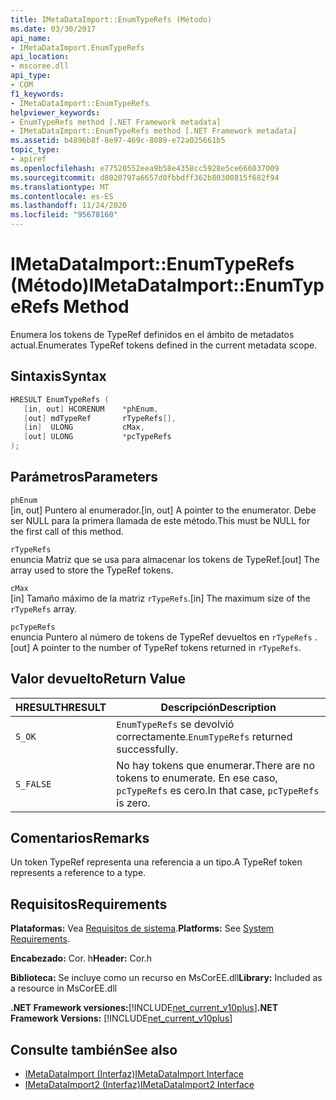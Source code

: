 ```yaml
---
title: IMetaDataImport::EnumTypeRefs (Método)
ms.date: 03/30/2017
api_name:
- IMetaDataImport.EnumTypeRefs
api_location:
- mscoree.dll
api_type:
- COM
f1_keywords:
- IMetaDataImport::EnumTypeRefs
helpviewer_keywords:
- EnumTypeRefs method [.NET Framework metadata]
- IMetaDataImport::EnumTypeRefs method [.NET Framework metadata]
ms.assetid: b4896b8f-8e97-469c-8089-e72a025661b5
topic_type:
- apiref
ms.openlocfilehash: e77520552eea9b58e4358cc5928e5ce666037009
ms.sourcegitcommit: d8020797a6657d0fbbdff362b80300815f682f94
ms.translationtype: MT
ms.contentlocale: es-ES
ms.lasthandoff: 11/24/2020
ms.locfileid: "95678160"
---
```

# <a name="imetadataimportenumtyperefs-method"></a><span data-ttu-id="3df54-102">IMetaDataImport::EnumTypeRefs (Método)</span><span class="sxs-lookup"><span data-stu-id="3df54-102">IMetaDataImport::EnumTypeRefs Method</span></span>

<span data-ttu-id="3df54-103">Enumera los tokens de TypeRef definidos en el ámbito de metadatos actual.</span><span class="sxs-lookup"><span data-stu-id="3df54-103">Enumerates TypeRef tokens defined in the current metadata scope.</span></span>  
  
## <a name="syntax"></a><span data-ttu-id="3df54-104">Sintaxis</span><span class="sxs-lookup"><span data-stu-id="3df54-104">Syntax</span></span>  
  
```cpp  
HRESULT EnumTypeRefs (  
   [in, out] HCORENUM    *phEnum,
   [out] mdTypeRef       rTypeRefs[],  
   [in]  ULONG           cMax,
   [out] ULONG           *pcTypeRefs  
);  
```  
  
## <a name="parameters"></a><span data-ttu-id="3df54-105">Parámetros</span><span class="sxs-lookup"><span data-stu-id="3df54-105">Parameters</span></span>  

 `phEnum`  
 <span data-ttu-id="3df54-106">[in, out] Puntero al enumerador.</span><span class="sxs-lookup"><span data-stu-id="3df54-106">[in, out] A pointer to the enumerator.</span></span> <span data-ttu-id="3df54-107">Debe ser NULL para la primera llamada de este método.</span><span class="sxs-lookup"><span data-stu-id="3df54-107">This must be NULL for the first call of this method.</span></span>  
  
 `rTypeRefs`  
 <span data-ttu-id="3df54-108">enuncia Matriz que se usa para almacenar los tokens de TypeRef.</span><span class="sxs-lookup"><span data-stu-id="3df54-108">[out] The array used to store the TypeRef tokens.</span></span>  
  
 `cMax`  
 <span data-ttu-id="3df54-109">[in] Tamaño máximo de la matriz `rTypeRefs`.</span><span class="sxs-lookup"><span data-stu-id="3df54-109">[in] The maximum size of the `rTypeRefs` array.</span></span>  
  
 `pcTypeRefs`  
 <span data-ttu-id="3df54-110">enuncia Puntero al número de tokens de TypeRef devueltos en `rTypeRefs` .</span><span class="sxs-lookup"><span data-stu-id="3df54-110">[out] A pointer to the number of TypeRef tokens returned in `rTypeRefs`.</span></span>  
  
## <a name="return-value"></a><span data-ttu-id="3df54-111">Valor devuelto</span><span class="sxs-lookup"><span data-stu-id="3df54-111">Return Value</span></span>  
  
|<span data-ttu-id="3df54-112">HRESULT</span><span class="sxs-lookup"><span data-stu-id="3df54-112">HRESULT</span></span>|<span data-ttu-id="3df54-113">Descripción</span><span class="sxs-lookup"><span data-stu-id="3df54-113">Description</span></span>|  
|-------------|-----------------|  
|`S_OK`|<span data-ttu-id="3df54-114">`EnumTypeRefs` se devolvió correctamente.</span><span class="sxs-lookup"><span data-stu-id="3df54-114">`EnumTypeRefs` returned successfully.</span></span>|  
|`S_FALSE`|<span data-ttu-id="3df54-115">No hay tokens que enumerar.</span><span class="sxs-lookup"><span data-stu-id="3df54-115">There are no tokens to enumerate.</span></span> <span data-ttu-id="3df54-116">En ese caso, `pcTypeRefs` es cero.</span><span class="sxs-lookup"><span data-stu-id="3df54-116">In that case, `pcTypeRefs` is zero.</span></span>|  
  
## <a name="remarks"></a><span data-ttu-id="3df54-117">Comentarios</span><span class="sxs-lookup"><span data-stu-id="3df54-117">Remarks</span></span>  

 <span data-ttu-id="3df54-118">Un token TypeRef representa una referencia a un tipo.</span><span class="sxs-lookup"><span data-stu-id="3df54-118">A TypeRef token represents a reference to a type.</span></span>  
  
## <a name="requirements"></a><span data-ttu-id="3df54-119">Requisitos</span><span class="sxs-lookup"><span data-stu-id="3df54-119">Requirements</span></span>  

 <span data-ttu-id="3df54-120">**Plataformas:** Vea [Requisitos de sistema](../../get-started/system-requirements.md).</span><span class="sxs-lookup"><span data-stu-id="3df54-120">**Platforms:** See [System Requirements](../../get-started/system-requirements.md).</span></span>  
  
 <span data-ttu-id="3df54-121">**Encabezado:** Cor. h</span><span class="sxs-lookup"><span data-stu-id="3df54-121">**Header:** Cor.h</span></span>  
  
 <span data-ttu-id="3df54-122">**Biblioteca:** Se incluye como un recurso en MsCorEE.dll</span><span class="sxs-lookup"><span data-stu-id="3df54-122">**Library:** Included as a resource in MsCorEE.dll</span></span>  
  
 <span data-ttu-id="3df54-123">**.NET Framework versiones:**[!INCLUDE[net_current_v10plus](../../../../includes/net-current-v10plus-md.md)]</span><span class="sxs-lookup"><span data-stu-id="3df54-123">**.NET Framework Versions:** [!INCLUDE[net_current_v10plus](../../../../includes/net-current-v10plus-md.md)]</span></span>  
  
## <a name="see-also"></a><span data-ttu-id="3df54-124">Consulte también</span><span class="sxs-lookup"><span data-stu-id="3df54-124">See also</span></span>

- [<span data-ttu-id="3df54-125">IMetaDataImport (Interfaz)</span><span class="sxs-lookup"><span data-stu-id="3df54-125">IMetaDataImport Interface</span></span>](imetadataimport-interface.md)
- [<span data-ttu-id="3df54-126">IMetaDataImport2 (Interfaz)</span><span class="sxs-lookup"><span data-stu-id="3df54-126">IMetaDataImport2 Interface</span></span>](imetadataimport2-interface.md)
